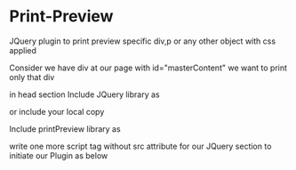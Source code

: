 # Print-Preview
JQuery plugin to print preview specific div,p or any other object with css applied

Consider we have div at our page with id="masterContent" we want to print only that div
 <div id="masterContent"> 
 
 in head section
Include JQuery library as 

<script type="text/javascript" src="https://ajax.googleapis.com/ajax/libs/jquery/2.1.3/jquery.min.js"></script>

or include your local copy

Include printPreview library as 

<script type="text/javascript" src="js/printPreview.js"></script>

write one more script tag without src attribute for our JQuery section to initiate our Plugin as below 

<script type="text/javascript">
        $(function(){
            $("#btnPrint").printPreview({
                obj2print:'#masterContent',
                width:'810'
                
                /*optional properties with default values*/
                //obj2print:'body',     /*if not provided full page will be printed*/
                //style:'',             /*if you want to override or add more css assign here e.g: "<style>#masterContent:background:red;</style>"*/
                //width: '670',         /*if width is not provided it will be 670 (default print paper width)*/
                //height:screen.height, /*if not provided its height will be equal to screen height*/
                //top:0,                /*if not provided its top position will be zero*/
                //left:'center',        /*if not provided it will be at center, you can provide any number e.g. 300,120,200*/
                //resizable : 'yes',    /*yes or no default is yes, * do not work in some browsers*/
                //scrollbars:'yes',     /*yes or no default is yes, * do not work in some browsers*/
                //status:'no',          /*yes or no default is yes, * do not work in some browsers*/
                //title:'Print Preview' /*title of print preview popup window*/
                
            });
        });
    </script>
    
if you have "print Preview" button residing within the target object which we are printing, that button will not be displayed in print/preview.

